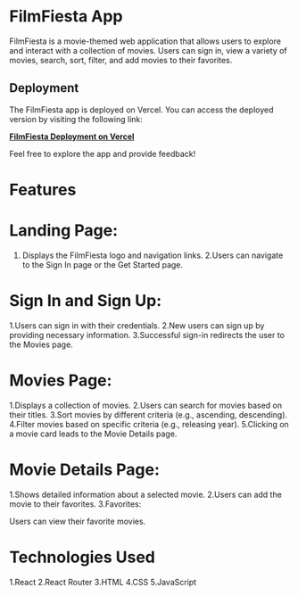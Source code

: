 # FilmFiesta App
FilmFiesta is a movie-themed web application that allows users to explore and interact with a collection of movies. Users can sign in, view a variety of movies, search, sort, filter, and add movies to their favorites.

## Deployment
The FilmFiesta app is deployed on Vercel. You can access the deployed version by visiting the following link:

[**FilmFiesta Deployment on Vercel**](https://filmfiesta-faizanhamid0717.vercel.app/)

Feel free to explore the app and provide feedback!
# Features

# Landing Page:
1. Displays the FilmFiesta logo and navigation links.
2.Users can navigate to the Sign In page or the Get Started page.

# Sign In and Sign Up:
1.Users can sign in with their credentials.
2.New users can sign up by providing necessary information.
3.Successful sign-in redirects the user to the Movies page.

# Movies Page:
1.Displays a collection of movies.
2.Users can search for movies based on their titles.
3.Sort movies by different criteria (e.g., ascending, descending).
4.Filter movies based on specific criteria (e.g., releasing year).
5.Clicking on a movie card leads to the Movie Details page.

# Movie Details Page:
1.Shows detailed information about a selected movie.
2.Users can add the movie to their favorites.
3.Favorites:

Users can view their favorite movies.

# Technologies Used
1.React
2.React Router
3.HTML
4.CSS
5.JavaScript
